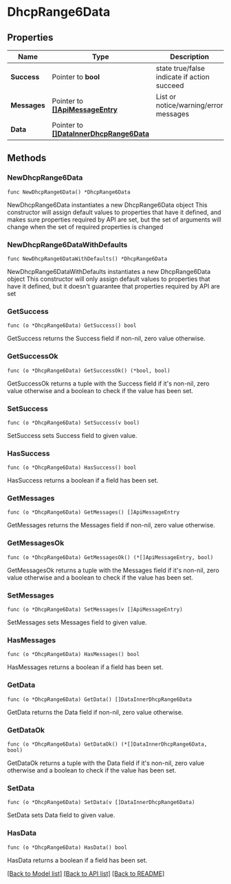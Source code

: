 # DhcpRange6Data

## Properties

Name | Type | Description | Notes
------------ | ------------- | ------------- | -------------
**Success** | Pointer to **bool** | state true/false indicate if action succeed | [optional] 
**Messages** | Pointer to [**[]ApiMessageEntry**](ApiMessageEntry.md) | List or notice/warning/error messages | [optional] 
**Data** | Pointer to [**[]DataInnerDhcpRange6Data**](DataInnerDhcpRange6Data.md) |  | [optional] 

## Methods

### NewDhcpRange6Data

`func NewDhcpRange6Data() *DhcpRange6Data`

NewDhcpRange6Data instantiates a new DhcpRange6Data object
This constructor will assign default values to properties that have it defined,
and makes sure properties required by API are set, but the set of arguments
will change when the set of required properties is changed

### NewDhcpRange6DataWithDefaults

`func NewDhcpRange6DataWithDefaults() *DhcpRange6Data`

NewDhcpRange6DataWithDefaults instantiates a new DhcpRange6Data object
This constructor will only assign default values to properties that have it defined,
but it doesn't guarantee that properties required by API are set

### GetSuccess

`func (o *DhcpRange6Data) GetSuccess() bool`

GetSuccess returns the Success field if non-nil, zero value otherwise.

### GetSuccessOk

`func (o *DhcpRange6Data) GetSuccessOk() (*bool, bool)`

GetSuccessOk returns a tuple with the Success field if it's non-nil, zero value otherwise
and a boolean to check if the value has been set.

### SetSuccess

`func (o *DhcpRange6Data) SetSuccess(v bool)`

SetSuccess sets Success field to given value.

### HasSuccess

`func (o *DhcpRange6Data) HasSuccess() bool`

HasSuccess returns a boolean if a field has been set.

### GetMessages

`func (o *DhcpRange6Data) GetMessages() []ApiMessageEntry`

GetMessages returns the Messages field if non-nil, zero value otherwise.

### GetMessagesOk

`func (o *DhcpRange6Data) GetMessagesOk() (*[]ApiMessageEntry, bool)`

GetMessagesOk returns a tuple with the Messages field if it's non-nil, zero value otherwise
and a boolean to check if the value has been set.

### SetMessages

`func (o *DhcpRange6Data) SetMessages(v []ApiMessageEntry)`

SetMessages sets Messages field to given value.

### HasMessages

`func (o *DhcpRange6Data) HasMessages() bool`

HasMessages returns a boolean if a field has been set.

### GetData

`func (o *DhcpRange6Data) GetData() []DataInnerDhcpRange6Data`

GetData returns the Data field if non-nil, zero value otherwise.

### GetDataOk

`func (o *DhcpRange6Data) GetDataOk() (*[]DataInnerDhcpRange6Data, bool)`

GetDataOk returns a tuple with the Data field if it's non-nil, zero value otherwise
and a boolean to check if the value has been set.

### SetData

`func (o *DhcpRange6Data) SetData(v []DataInnerDhcpRange6Data)`

SetData sets Data field to given value.

### HasData

`func (o *DhcpRange6Data) HasData() bool`

HasData returns a boolean if a field has been set.


[[Back to Model list]](../README.md#documentation-for-models) [[Back to API list]](../README.md#documentation-for-api-endpoints) [[Back to README]](../README.md)



